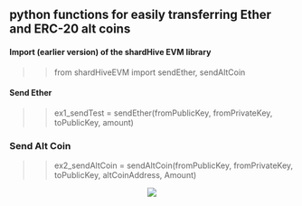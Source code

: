 ## python functions for easily transferring Ether and ERC-20 alt coins







#### Import (earlier version) of the shardHive EVM library
>> from shardHiveEVM import sendEther, sendAltCoin


#### Send Ether
>> ex1_sendTest = sendEther(fromPublicKey, fromPrivateKey, toPublicKey, amount)




### Send Alt Coin
>> ex2_sendAltCoin = sendAltCoin(fromPublicKey, fromPrivateKey, toPublicKey, altCoinAddress, Amount)





<p align="center">
  <img src="https://shardhive.com/wp-content/uploads/2022/07/logo2-e1658041606895.png"/>
</p>


